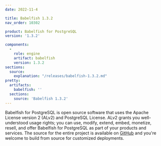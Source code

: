 ```yaml
---
date: 2022-11-4

title: Babelfish 1.3.2
nav_order: 10302

product: Babelfish for PostgreSQL
version: '1.3.2'

components:
  -
    role: engine
    artifact: babelfish
    version: 1.3.2
sections:
  source:
    explanation: "/releases/babelfish-1.3.2.md"
pretty:
  artifacts:
    babelfish: ''
  sections:
    source: 'Babelfish 1.3.2'
---
```


Babelfish for PostgreSQL is open source software that uses the Apache License version 2 (ALv2) and PostgreSQL License. ALv2 grants you well-understood usage rights; you can use, modify, extend, embed, monetize, resell, and offer Babelfish for PostgreSQL as part of your products and services. The source for the entire project is available on [GitHub](https://github.com/babelfish-for-postgresql) and you're welcome to build from source for customized deployments. 
